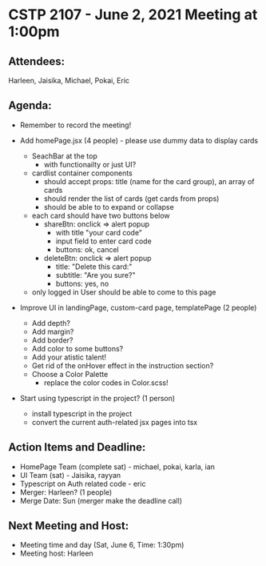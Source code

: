 # CSTP 2107 - June 2, 2021 Meeting at 1:00pm

## Attendees:
Harleen, Jaisika, Michael, Pokai, Eric

## Agenda:
- Remember to record the meeting!

- Add homePage.jsx (4 people) - please use dummy data to display cards
  - SeachBar at the top
    - with functionailty or just UI?
  - cardlist container components
    - should accept props: title (name for the card group), an array of cards
    - should render the list of cards (get cards from props) 
    - should be able to to expand or collapse
  - each card should have two buttons below
    - shareBtn: onclick => alert popup 
      - with title "your card code" 
      - input field to enter card code
      - buttons: ok, cancel
    - deleteBtn: onclick => alert popup
      - title: "Delete this card:"
      - subtitle: "Are you sure?"  
      - buttons: yes, no
  - only logged in User should be able to come to this page 

- Improve UI in landingPage, custom-card page, templatePage (2 people)
  - Add depth?
  - Add margin?
  - Add border?
  - Add color to some buttons?
  - Add your atistic talent!
  - Get rid of the onHover effect in the instruction section?
  - Choose a Color Palette
    - replace the color codes in Color.scss!

- Start using typescript in the project? (1 person)
  - install typescript in the project  
  - convert the current auth-related jsx pages into tsx

## Action Items and Deadline:
- HomePage Team (complete sat) - michael, pokai, karla, ian
- UI Team (sat) - Jaisika, rayyan 
- Typescript on Auth related code - eric
- Merger: Harleen? (1 people)
- Merge Date: Sun (merger make the deadline call)

## Next Meeting and Host:
- Meeting time and day (Sat, June 6, Time: 1:30pm)
- Meeting host: Harleen
